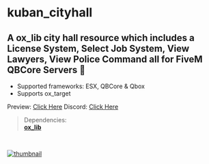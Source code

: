 # kuban_cityhall
## A ox_lib city hall resource which includes a License System, Select Job System, View Lawyers, View Police Command all for FiveM QBCore Servers 💭

- Supported frameworks: ESX, QBCore & Qbox 
- Supports ox_target

Preview: [Click Here](https://youtu.be/krTMZYC3Hao)
 Discord: [Click Here](https://discord.com/invite/UzVbtKEzgN)
<br>

> Dependencies:
> <br>
> **[ox_lib](https://github.com/overextended/ox_lib)**

<br>

[![thumbnail](https://media.discordapp.net/attachments/1330792646368825344/1331617694058942535/banner.png?ex=6792451e&is=6790f39e&hm=f9ab6ffc83a88268741b8b21369d8eff66a47172993c9bcb0ad40b15eac6a043&=&format=webp&quality=lossless&width=1193&height=671)](https://www.youtube.com/@kubanscripts)
